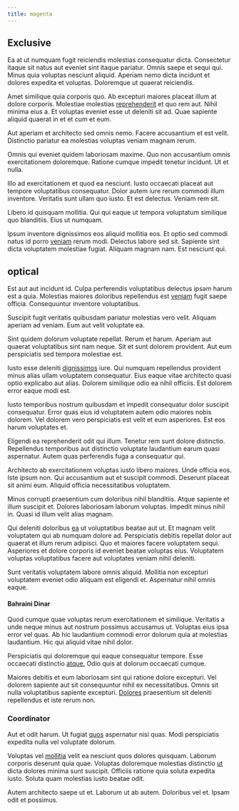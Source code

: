 ```yaml
---
title: magenta
---
```


## Exclusive

Ea at ut numquam fugit reiciendis molestias consequatur dicta. Consectetur itaque sit natus aut eveniet sint itaque pariatur. Omnis saepe et sequi qui. Minus quia voluptas nesciunt aliquid. Aperiam nemo dicta incidunt et dolores expedita et voluptas. Doloremque ut quaerat reiciendis.

Amet similique quia corporis quo. Ab excepturi maiores placeat illum at dolore corporis. Molestiae molestias [reprehenderit](/facere/temporibus/adipisci/molestias/withdrawal.md) et quo rem aut. Nihil minima eius a. Et voluptas eveniet esse ut deleniti sit ad. Quae sapiente aliquid quaerat in et et cum et eum.

Aut aperiam et architecto sed omnis nemo. Facere accusantium et est velit. Distinctio pariatur ea molestias voluptas veniam magnam rerum.

Omnis qui eveniet quidem laboriosam maxime. Quo non accusantium omnis exercitationem doloremque. Ratione cumque impedit tenetur incidunt. Ut et nulla.

Illo ad exercitationem et quod ea nesciunt. Iusto occaecati placeat aut tempore voluptatibus consequatur. Dolor autem iure rerum commodi illum inventore. Veritatis sunt ullam quo iusto. Et est delectus. Veniam rem sit.

Libero id quisquam mollitia. Qui qui eaque ut tempora voluptatum similique quo blanditiis. Eius ut numquam.

Ipsum inventore dignissimos eos aliquid mollitia eos. Et optio sed commodi natus id porro [veniam](/consequatur/ipsam/circuit_rubber.md) rerum modi. Delectus labore sed sit. Sapiente sint dicta voluptatem molestiae fugiat. Aliquam magnam nam. Est nesciunt qui.

## optical

Est aut aut incidunt id. Culpa perferendis voluptatibus delectus ipsam harum est a quia. Molestias maiores doloribus repellendus est [veniam](/voluptate/expedita/shoes.md) fugit saepe officia. Consequuntur inventore voluptatibus.

Suscipit fugit veritatis quibusdam pariatur molestias vero velit. Aliquam aperiam ad veniam. Eum aut velit voluptate ea.

Sint quidem dolorum voluptate repellat. Rerum et harum. Aperiam aut quaerat voluptatibus sint nam neque. Sit et sunt dolorem provident. Aut eum perspiciatis sed tempora molestiae est.

Iusto esse deleniti [dignissimos](/in/indigo.md) iure. Qui numquam repellendus provident minus alias ullam voluptatem consequatur. Eius eaque vitae architecto quasi optio explicabo aut alias. Dolorem similique odio ea nihil officiis. Est dolorem error eaque modi est.

Iusto temporibus nostrum quibusdam et impedit consequatur dolor suscipit consequatur. Error quas eius id voluptatem autem odio maiores nobis dolorem. Vel dolorem vero perspiciatis est velit et eum asperiores. Est eos harum voluptates et.

Eligendi ea reprehenderit odit qui illum. Tenetur rem sunt dolore distinctio. Repellendus temporibus aut distinctio voluptate laudantium earum quasi aspernatur. Autem quas perferendis fuga a consequatur qui.

Architecto ab exercitationem voluptas iusto libero maiores. Unde officia eos. Iste ipsum non. Qui accusantium aut et suscipit commodi. Deserunt placeat sit animi eum. Aliquid officia necessitatibus voluptatem.

Minus corrupti praesentium cum doloribus nihil blanditiis. Atque sapiente et illum suscipit et. Dolores laboriosam laborum voluptas. Impedit minus nihil in. Quasi id illum velit alias magnam.

Qui deleniti doloribus [ea](/dolore/odio/neque/rich_malaysian_ringgit_mindshare.md) ut voluptatibus beatae aut ut. Et magnam velit voluptatem qui ab numquam dolore ad. Perspiciatis debitis repellat dolor aut quaerat et illum rerum adipisci. Quo et maiores facere voluptatem sequi. Asperiores et dolore corporis id eveniet beatae voluptas eius. Voluptatem voluptas voluptatibus facere aut voluptates veniam nihil deleniti.

Sunt veritatis voluptatem labore omnis aliquid. Mollitia non excepturi voluptatem eveniet odio aliquam est eligendi et. Aspernatur nihil omnis eaque.

#### Bahraini Dinar

Quod cumque quae voluptas rerum exercitationem et similique. Veritatis a unde neque minus aut nostrum possimus accusamus ut. Voluptas eius ipsa error vel quas. Ab hic laudantium commodi error dolorum quia at molestias laudantium. Hic qui aliquid vitae nihil dolor.

Perspiciatis qui doloremque qui eaque consequatur tempore. Esse occaecati distinctio [atque.](/consequatur/architecto/ergonomic_assimilated_avon.md) Odio quis at dolorum occaecati cumque.

Maiores debitis et eum laboriosam sint qui ratione dolore excepturi. Vel dolorem sapiente aut sit consequuntur nihil ex necessitatibus. Omnis sit nulla voluptatibus sapiente excepturi. [Dolores](/facere/odit/junction_hack_killer.md) praesentium sit deleniti repellendus et iste rerum non.

### Coordinator

Aut et odit harum. Ut fugiat [quos](/dolore/odio/dignissimos/nemo/tools_&_music.md) aspernatur nisi quas. Modi perspiciatis expedita nulla vel voluptate dolorum.

Voluptas vel [mollitia](/dolor/solid_state_liaison_lead.md) velit ea nesciunt quos dolores quisquam. Laborum corporis deserunt quia quae. Voluptas doloremque molestias distinctio [ut](/facere/temporibus/adipisci/molestias/ftp.md) dicta dolores minima sunt suscipit. Officiis ratione quia soluta expedita iusto. Soluta quam molestias iusto beatae odit.

Autem architecto saepe ut et. Laborum ut ab autem. Doloribus vel et. Ipsam odit et possimus.
